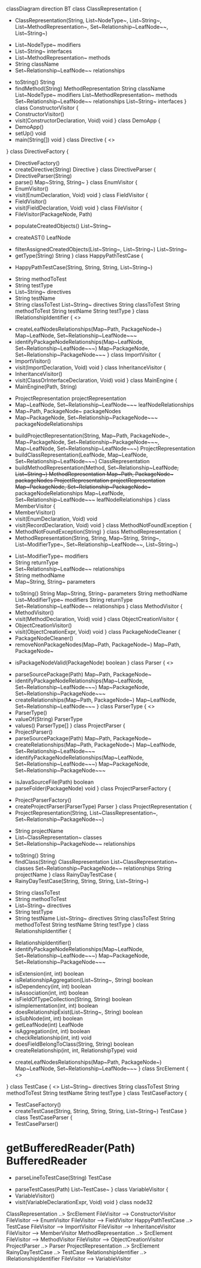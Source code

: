 classDiagram
direction BT
class ClassRepresentation {
  + ClassRepresentation(String, List~NodeType~, List~String~, List~MethodRepresentation~, Set~Relationship~LeafNode~~, List~String~) 
  - List~NodeType~ modifiers
  - List~String~ interfaces
  - List~MethodRepresentation~ methods
  - String className
  - Set~Relationship~LeafNode~~ relationships
  + toString() String
  + findMethod(String) MethodRepresentation
   String className
   List~NodeType~ modifiers
   List~MethodRepresentation~ methods
   Set~Relationship~LeafNode~~ relationships
   List~String~ interfaces
}
class ConstructorVisitor {
  + ConstructorVisitor() 
  + visit(ConstructorDeclaration, Void) void
}
class DemoApp {
  + DemoApp() 
  + setUp() void
  + main(String[]) void
}
class Directive {
<<Interface>>

}
class DirectiveFactory {
  + DirectiveFactory() 
  + createDirective(String) Directive
}
class DirectiveParser {
  + DirectiveParser(String) 
  + parse() Map~String, String~
}
class EnumVisitor {
  + EnumVisitor() 
  + visit(EnumDeclaration, Void) void
}
class FieldVisitor {
  + FieldVisitor() 
  + visit(FieldDeclaration, Void) void
}
class FileVisitor {
  + FileVisitor(PackageNode, Path) 
  - populateCreatedObjects() List~String~
  + createAST() LeafNode
  - filterAssignedCreatedObjects(List~String~, List~String~) List~String~
  - getType(String) String
}
class HappyPathTestCase {
  + HappyPathTestCase(String, String, String, List~String~) 
  - String methodToTest
  - String testType
  - List~String~ directives
  - String testName
  - String classToTest
   List~String~ directives
   String classToTest
   String methodToTest
   String testName
   String testType
}
class IRelationshipIdentifier {
<<Interface>>
  + createLeafNodesRelationships(Map~Path, PackageNode~) Map~LeafNode, Set~Relationship~LeafNode~~~
  + identifyPackageNodeRelationships(Map~LeafNode, Set~Relationship~LeafNode~~~) Map~PackageNode, Set~Relationship~PackageNode~~~
}
class ImportVisitor {
  + ImportVisitor() 
  + visit(ImportDeclaration, Void) void
}
class InheritanceVisitor {
  + InheritanceVisitor() 
  + visit(ClassOrInterfaceDeclaration, Void) void
}
class MainEngine {
  + MainEngine(Path, String) 
  - ProjectRepresentation projectRepresentation
  - Map~LeafNode, Set~Relationship~LeafNode~~~ leafNodeRelationships
  - Map~Path, PackageNode~ packageNodes
  - Map~PackageNode, Set~Relationship~PackageNode~~~ packageNodeRelationships
  + buildProjectRepresentation(String, Map~Path, PackageNode~, Map~PackageNode, Set~Relationship~PackageNode~~~, Map~LeafNode, Set~Relationship~LeafNode~~~) ProjectRepresentation
  + buildClassRepresentation(LeafNode, Map~LeafNode, Set~Relationship~LeafNode~~~) ClassRepresentation
  + buildMethodRepresentation(Method, Set~Relationship~LeafNode~~, List~String~) MethodRepresentation
   Map~Path, PackageNode~ packageNodes
   ProjectRepresentation projectRepresentation
   Map~PackageNode, Set~Relationship~PackageNode~~~ packageNodeRelationships
   Map~LeafNode, Set~Relationship~LeafNode~~~ leafNodeRelationships
}
class MemberVisitor {
  + MemberVisitor() 
  + visit(EnumDeclaration, Void) void
  + visit(RecordDeclaration, Void) void
}
class MethodNotFoundException {
  + MethodNotFoundException(String) 
}
class MethodRepresentation {
  + MethodRepresentation(String, String, Map~String, String~, List~ModifierType~, Set~Relationship~LeafNode~~, List~String~) 
  - List~ModifierType~ modifiers
  - String returnType
  - Set~Relationship~LeafNode~~ relationships
  - String methodName
  - Map~String, String~ parameters
  + toString() String
   Map~String, String~ parameters
   String methodName
   List~ModifierType~ modifiers
   String returnType
   Set~Relationship~LeafNode~~ relationships
}
class MethodVisitor {
  + MethodVisitor() 
  + visit(MethodDeclaration, Void) void
}
class ObjectCreationVisitor {
  + ObjectCreationVisitor() 
  + visit(ObjectCreationExpr, Void) void
}
class PackageNodeCleaner {
  + PackageNodeCleaner() 
  + removeNonPackageNodes(Map~Path, PackageNode~) Map~Path, PackageNode~
  - isPackageNodeValid(PackageNode) boolean
}
class Parser {
<<Interface>>
  + parseSourcePackage(Path) Map~Path, PackageNode~
  + identifyPackageNodeRelationships(Map~LeafNode, Set~Relationship~LeafNode~~~) Map~PackageNode, Set~Relationship~PackageNode~~~
  + createRelationships(Map~Path, PackageNode~) Map~LeafNode, Set~Relationship~LeafNode~~~
}
class ParserType {
<<enumeration>>
  + ParserType() 
  + valueOf(String) ParserType
  + values() ParserType[]
}
class ProjectParser {
  + ProjectParser() 
  + parseSourcePackage(Path) Map~Path, PackageNode~
  + createRelationships(Map~Path, PackageNode~) Map~LeafNode, Set~Relationship~LeafNode~~~
  + identifyPackageNodeRelationships(Map~LeafNode, Set~Relationship~LeafNode~~~) Map~PackageNode, Set~Relationship~PackageNode~~~
  - isJavaSourceFile(Path) boolean
  - parseFolder(PackageNode) void
}
class ProjectParserFactory {
  + ProjectParserFactory() 
  + createProjectParser(ParserType) Parser
}
class ProjectRepresentation {
  + ProjectRepresentation(String, List~ClassRepresentation~, Set~Relationship~PackageNode~~) 
  - String projectName
  - List~ClassRepresentation~ classes
  - Set~Relationship~PackageNode~~ relationships
  + toString() String
  + findClass(String) ClassRepresentation
   List~ClassRepresentation~ classes
   Set~Relationship~PackageNode~~ relationships
   String projectName
}
class RainyDayTestCase {
  + RainyDayTestCase(String, String, String, List~String~) 
  - String classToTest
  - String methodToTest
  - List~String~ directives
  - String testType
  - String testName
   List~String~ directives
   String classToTest
   String methodToTest
   String testName
   String testType
}
class RelationshipIdentifier {
  + RelationshipIdentifier() 
  + identifyPackageNodeRelationships(Map~LeafNode, Set~Relationship~LeafNode~~~) Map~PackageNode, Set~Relationship~PackageNode~~~
  - isExtension(int, int) boolean
  - isRelationshipAggregation(List~String~, String) boolean
  - isDependency(int, int) boolean
  - isAssociation(int, int) boolean
  - isFieldOfTypeCollection(String, String) boolean
  - isImplementation(int, int) boolean
  - doesRelationshipExist(List~String~, String) boolean
  - isSubNode(int, int) boolean
  - getLeafNode(int) LeafNode
  - isAggregation(int, int) boolean
  - checkRelationship(int, int) void
  - doesFieldBelongToClass(String, String) boolean
  - createRelationship(int, int, RelationshipType) void
  + createLeafNodesRelationships(Map~Path, PackageNode~) Map~LeafNode, Set~Relationship~LeafNode~~~
}
class SrcElement {
<<Interface>>

}
class TestCase {
<<Interface>>
   List~String~ directives
   String classToTest
   String methodToTest
   String testName
   String testType
}
class TestCaseFactory {
  + TestCaseFactory() 
  + createTestCase(String, String, String, String, List~String~) TestCase
}
class TestCaseParser {
  + TestCaseParser() 
  # getBufferedReader(Path) BufferedReader
  - parseLineToTestCase(String) TestCase
  + parseTestCases(Path) List~TestCase~
}
class VariableVisitor {
  + VariableVisitor() 
  + visit(VariableDeclarationExpr, Void) void
}
class node32

ClassRepresentation  ..>  SrcElement 
FileVisitor  -->  ConstructorVisitor 
FileVisitor  -->  EnumVisitor 
FileVisitor  -->  FieldVisitor 
HappyPathTestCase  ..>  TestCase 
FileVisitor  -->  ImportVisitor 
FileVisitor  -->  InheritanceVisitor 
FileVisitor  -->  MemberVisitor 
MethodRepresentation  ..>  SrcElement 
FileVisitor  -->  MethodVisitor 
FileVisitor  -->  ObjectCreationVisitor 
ProjectParser  ..>  Parser 
ProjectRepresentation  ..>  SrcElement 
RainyDayTestCase  ..>  TestCase 
RelationshipIdentifier  ..>  IRelationshipIdentifier 
FileVisitor  -->  VariableVisitor 
